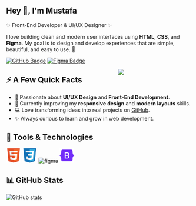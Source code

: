 <h2>Hey 👋, I'm Mustafa</h2>
<p>✨ Front-End Developer & UI/UX Designer ✨</p>

<p>
I love building clean and modern user interfaces using 
<strong>HTML</strong>, <strong>CSS</strong>, and <strong>Figma</strong>.  
My goal is to design and develop experiences that are simple, beautiful, and easy to use. 🚀
</p>

<p>
<a href="https://github.com/your-username"><img src="https://img.shields.io/badge/-GitHub-181717?style=flat-square&logo=github" alt="GitHub Badge"></a>
<a href="https://www.figma.com/"><img src="https://img.shields.io/badge/-Figma-F24E1E?style=flat-square&logo=figma&logoColor=white" alt="Figma Badge"></a>
</p>

<img align="right" src="https://media.giphy.com/media/VTtANKl0beDFQRLDTh/giphy.gif" width="200"/>

<h2>⚡️ A Few Quick Facts</h2>
<ul>
<li>🎨 Passionate about <strong>UI/UX Design</strong> and <strong>Front-End Development</strong>.</li>
<li>🌱 Currently improving my <strong>responsive design</strong> and <strong>modern layouts</strong> skills.</li>
<li>💻 Love transforming ideas into real projects on <a href="https://github.com/your-username">GitHub</a>.</li>
<li>✨ Always curious to learn and grow in web development.</li>
</ul>

<h2>🚀 Tools & Technologies</h2>
<p align="left">
<img src="https://raw.githubusercontent.com/devicons/devicon/master/icons/html5/html5-original.svg" alt="html5" width="40" height="40"/>
<img src="https://raw.githubusercontent.com/devicons/devicon/master/icons/css3/css3-original.svg" alt="css3" width="40" height="40"/>
<img src="https://www.vectorlogo.zone/logos/figma/figma-icon.svg" alt="figma" width="40" height="40"/>
<img src="https://raw.githubusercontent.com/devicons/devicon/master/icons/bootstrap/bootstrap-plain.svg" alt="bootstrap" width="40" height="40"/>
</p>

<h2>📊 GitHub Stats</h2>
<img src="https://github-readme-stats.vercel.app/api?username=your-username&show_icons=true&theme=radical" alt="GitHub stats"/>
